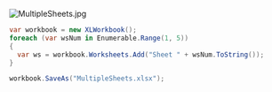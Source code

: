 ![MultipleSheets.jpg](http://download-codeplex.sec.s-msft.com/Download?ProjectName=closedxml&DownloadId=149611 "MultipleSheets.jpg")  

```c#
var workbook = new XLWorkbook();
foreach (var wsNum in Enumerable.Range(1, 5))
{
  var ws = workbook.Worksheets.Add("Sheet " + wsNum.ToString());
}

workbook.SaveAs("MultipleSheets.xlsx");
```
